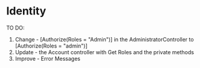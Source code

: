 # Identity

TO DO:
1. Change -    [Authorize(Roles = "Admin")] in the AdministratorController to    [Authorize(Roles = "admin")]
2. Update - the Account controller with Get Roles and the private methods
3. Improve - Error Messages
